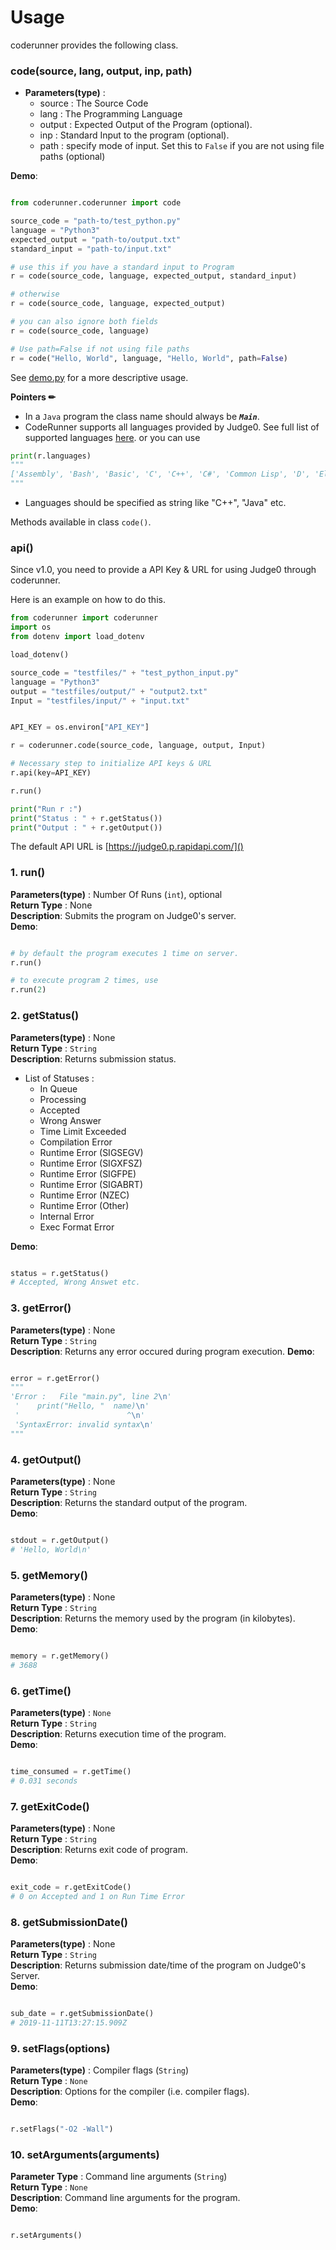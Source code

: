 # Usage

coderunner provides the following class.

### code(source, lang, output, inp, path)

* **Parameters(type)** :
	- source : The Source Code
	- lang : The Programming Language
	- output : Expected Output of the Program (optional).
	- inp : Standard Input to the program (optional).
	- path : specify mode of input. Set this to `False` if you are not using file paths (optional)

**Demo**:
```python

from coderunner.coderunner import code

source_code = "path-to/test_python.py"
language = "Python3"
expected_output = "path-to/output.txt"
standard_input = "path-to/input.txt"

# use this if you have a standard input to Program
r = code(source_code, language, expected_output, standard_input)

# otherwise
r = code(source_code, language, expected_output)

# you can also ignore both fields
r = code(source_code, language)

# Use path=False if not using file paths
r = code("Hello, World", language, "Hello, World", path=False)
```

See [demo.py](https://github.com/codeclassroom/CodeRunner/blob/master/demo.py) for a more descriptive usage.

**Pointers ✏**

- In a `Java` program the class name should always be ***`Main`***.<br>
- CodeRunner supports all languages provided by Judge0. See full list of supported languages [here](https://jsonpp.judge0.com/?https://api.judge0.com/languages).
or you can use
```python
print(r.languages)
"""
['Assembly', 'Bash', 'Basic', 'C', 'C++', 'C#', 'Common Lisp', 'D', 'Elixir', 'Erlang', 'Executable', 'Fortran', 'Go', 'Haskell', 'Java', 'JavaScript', 'Lua', 'OCaml', 'Octave', 'Pascal', 'PHP', 'Plain Text', 'Prolog', 'Python2', 'Python3', 'Ruby', 'Rust', 'TypeScript']
"""
```
- Languages should be specified as string like "C++", "Java" etc.


Methods available in class `code()`.

### api()

Since v1.0, you need to provide a API Key & URL for using Judge0 through coderunner.

Here is an example on how to do this.

```python
from coderunner import coderunner
import os
from dotenv import load_dotenv

load_dotenv()

source_code = "testfiles/" + "test_python_input.py"
language = "Python3"
output = "testfiles/output/" + "output2.txt"
Input = "testfiles/input/" + "input.txt"


API_KEY = os.environ["API_KEY"]

r = coderunner.code(source_code, language, output, Input)

# Necessary step to initialize API keys & URL
r.api(key=API_KEY)

r.run()

print("Run r :")
print("Status : " + r.getStatus())
print("Output : " + r.getOutput())
````

The default API URL is [https://judge0.p.rapidapi.com/]()

### 1. run()
**Parameters(type)** : Number Of Runs (`int`), optional<br>
**Return Type** : None <br>
**Description**: Submits the program on Judge0's server.<br>
**Demo**:
```python

# by default the program executes 1 time on server.
r.run()

# to execute program 2 times, use
r.run(2)

```

### 2. getStatus()

**Parameters(type)** : None <br>
**Return Type** : `String` <br>
**Description**: Returns submission status.<br>

- List of Statuses :
	- In Queue
	- Processing
	- Accepted
	- Wrong Answer
	- Time Limit Exceeded
	- Compilation Error
	- Runtime Error (SIGSEGV)
	- Runtime Error (SIGXFSZ)
	- Runtime Error (SIGFPE)
	- Runtime Error (SIGABRT)
	- Runtime Error (NZEC)
	- Runtime Error (Other)
	- Internal Error
	- Exec Format Error

**Demo**:
```python

status = r.getStatus()
# Accepted, Wrong Answet etc.
```

### 3. getError()

**Parameters(type)** : None <br>
**Return Type** : `String` <br>
**Description**: Returns any error occured during program execution.
**Demo**:
```python

error = r.getError()
"""
'Error :   File "main.py", line 2\n'
 '    print("Hello, "  name)\n'
 '                        ^\n'
 'SyntaxError: invalid syntax\n'
"""
```

### 4. getOutput()

**Parameters(type)** : None <br>
**Return Type** : `String` <br>
**Description**: Returns the standard output of the program.<br>
**Demo**:
```python

stdout = r.getOutput()
# 'Hello, World\n'
```

### 5. getMemory()

**Parameters(type)** : None <br>
**Return Type** : `String` <br>
**Description**: Returns the memory used by the program (in kilobytes).<br>
**Demo**:
```python

memory = r.getMemory()
# 3688
```

### 6. getTime()

**Parameters(type)** : `None` <br>
**Return Type** : `String` <br>
**Description**: Returns execution time of the program. <br>
**Demo**:
```python

time_consumed = r.getTime()
# 0.031 seconds
```

### 7. getExitCode()

**Parameters(type)** : None <br>
**Return Type** : `String` <br>
**Description**: Returns exit code of program. <br>
**Demo**:
```python

exit_code = r.getExitCode()
# 0 on Accepted and 1 on Run Time Error
```

### 8. getSubmissionDate()

**Parameters(type)** : None <br>
**Return Type** : `String` <br>
**Description**: Returns submission date/time of the program on Judge0's Server. <br>
**Demo**:
```python

sub_date = r.getSubmissionDate()
# 2019-11-11T13:27:15.909Z
```

### 9. setFlags(options)

**Parameters(type)** : Compiler flags (`String`) <br>
**Return Type** : `None` <br>
**Description**: Options for the compiler (i.e. compiler flags). <br>
**Demo**:
```python

r.setFlags("-O2 -Wall")

```

### 10. setArguments(arguments)

**Parameter Type** : Command line arguments (`String`) <br>
**Return Type** : `None` <br>
**Description**: Command line arguments for the program. <br>
**Demo**:
```python

r.setArguments()

```
